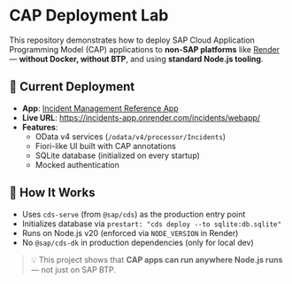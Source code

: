 # CAP Deployment Lab

This repository demonstrates how to deploy SAP Cloud Application Programming Model (CAP) applications to **non-SAP platforms** like [Render](https://render.com) — **without Docker, without BTP**, and using **standard Node.js tooling**.

## 🚀 Current Deployment

- **App**: [Incident Management Reference App](https://github.com/cap-js/incidents-app)
- **Live URL**: https://incidents-app.onrender.com/incidents/webapp/
- **Features**:
  - OData v4 services (`/odata/v4/processor/Incidents`)
  - Fiori-like UI built with CAP annotations
  - SQLite database (initialized on every startup)
  - Mocked authentication

## 🔧 How It Works

- Uses `cds-serve` (from `@sap/cds`) as the production entry point
- Initializes database via `prestart: "cds deploy --to sqlite:db.sqlite"`
- Runs on Node.js v20 (enforced via `NODE_VERSION` in Render)
- No `@sap/cds-dk` in production dependencies (only for local dev)

> 💡 This project shows that **CAP apps can run anywhere Node.js runs** — not just on SAP BTP.
